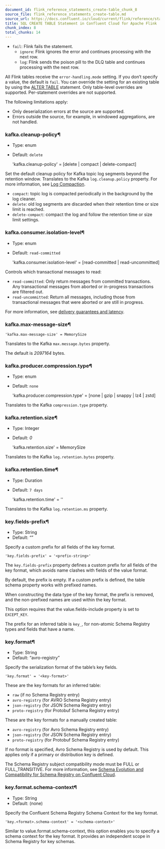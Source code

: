 ```yaml
---
document_id: flink_reference_statements_create-table_chunk_8
source_file: flink_reference_statements_create-table.md
source_url: https://docs.confluent.io/cloud/current/flink/reference/statements/create-table.html
title: SQL CREATE TABLE Statement in Confluent Cloud for Apache Flink
chunk_index: 8
total_chunks: 14
---
```


* `fail`: Flink fails the statement.
  * `ignore`: Flink ignores the error and continues processing with the next row.
  * `log`: Flink sends the poison pill to the DLQ table and continues processing with the next row.

All Flink tables receive the `error-handling.mode` setting. If you don’t specify a value, the default is `fail`. You can override the setting for an existing table by using the [ALTER TABLE](alter-table.html#flink-sql-alter-table) statement. Only table-level overrides are supported. Per-statement overrides are not supported.

The following limitations apply:

  * Only deserialization errors at the source are supported.
  * Errors outside the source, for example, in windowed aggregations, are not handled.

### kafka.cleanup-policy¶

  * Type: enum
  * Default: `delete`

    'kafka.cleanup-policy' = [delete | compact | delete-compact]

Set the default cleanup policy for Kafka topic log segments beyond the retention window. Translates to the Kafka `log.cleanup.policy` property. For more information, see [Log Compaction](/kafka/design/log_compaction.html).

  * `compact`: topic log is compacted periodically in the background by the log cleaner.
  * `delete`: old log segments are discarded when their retention time or size limit is reached.
  * `delete-compact`: compact the log and follow the retention time or size limit settings.

### kafka.consumer.isolation-level¶

  * Type: enum
  * Default: `read-committed`

    'kafka.consumer.isolation-level' = [read-committed | read-uncommitted]

Controls which transactional messages to read:

  * `read-committed`: Only return messages from committed transactions. Any transactional messages from aborted or in-progress transactions are filtered out.
  * `read-uncommitted`: Return all messages, including those from transactional messages that were aborted or are still in progress.

For more information, see [delivery guarantees and latency](../../concepts/delivery-guarantees.html#flink-sql-delivery-guarantees-latency).

### kafka.max-message-size¶

    'kafka.max-message-size' = MemorySize

Translates to the Kafka `max.message.bytes` property.

The default is _2097164_ bytes.

### kafka.producer.compression.type¶

  * Type: enum
  * Default: `none`

    'kafka.producer.compression.type' = [none | gzip | snappy | lz4 | zstd]

Translates to the Kafka `compression.type` property.

### kafka.retention.size¶

  * Type: Integer
  * Default: _0_

    'kafka.retention.size' = MemorySize

Translates to the Kafka `log.retention.bytes` property.

### kafka.retention.time¶

  * Type: Duration
  * Default: `7 days`

    'kafka.retention.time' = '<duration>'

Translates to the Kafka `log.retention.ms` property.

### key.fields-prefix¶

  * Type: String
  * Default: “”

Specify a custom prefix for all fields of the key format.

    'key.fields-prefix' = '<prefix-string>'

The `key.fields-prefix` property defines a custom prefix for all fields of the key format, which avoids name clashes with fields of the value format.

By default, the prefix is empty. If a custom prefix is defined, the table schema property works with prefixed names.

When constructing the data type of the key format, the prefix is removed, and the non-prefixed names are used within the key format.

This option requires that the value.fields-include property is set to `EXCEPT_KEY`.

The prefix for an inferred table is `key_`, for non-atomic Schema Registry types and fields that have a name.

### key.format¶

  * Type: String
  * Default: “avro-registry”

Specify the serialization format of the table’s key fields.

    'key.format' = '<key-format>'

These are the key formats for an inferred table:

  * `raw` (if no Schema Registry entry)
  * `avro-registry` (for AVRO Schema Registry entry)
  * `json-registry` (for JSON Schema Registry entry)
  * `proto-registry` (for Protobuf Schema Registry entry)

These are the key formats for a manually created table:

  * `avro-registry` (for Avro Schema Registry entry)
  * `json-registry` (for JSON Schema Registry entry)
  * `proto-registry` (for Protobuf Schema Registry entry)

If no format is specified, Avro Schema Registry is used by default. This applies only if a primary or distribution key is defined.

The Schema Registry subject compatibility mode must be FULL or FULL_TRANSITIVE. For more information, see [Schema Evolution and Compatibility for Schema Registry on Confluent Cloud](../../../sr/fundamentals/schema-evolution.html#schema-evolution-and-compatibility).

### key.format.schema-context¶

  * Type: String
  * Default: (none)

Specify the Confluent Schema Registry Schema Context for the key format.

    'key.<format>.schema-context' = '<schema-context>'

Similar to value.format.schema-context, this option enables you to specify a schema context for the key format. It provides an independent scope in Schema Registry for key schemas.
